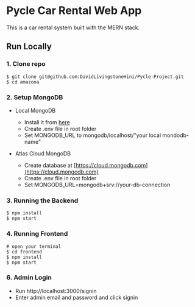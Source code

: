 # Pycle Car Rental Web App

This is a car rental system built with the MERN stack.

## Run Locally

### 1. Clone repo

```
$ git clone git@github.com:DavidLivingstoneHini/Pycle-Project.git
$ cd amazona
```

### 2. Setup MongoDB

- Local MongoDB
  - Install it from [here](https://www.mongodb.com/try/download/community)
  - Create .env file in root folder
  - Set MONGODB_URL to mongodb/localhost/"your local mondodb-name"
  
- Atlas Cloud MongoDB
  - Create database at [https://cloud.mongodb.com](https://cloud.mongodb.com)
  - Create .env file in root folder
  - Set MONGODB_URL=mongodb+srv://your-db-connection

### 3. Running the Backend

```
$ npm install
$ npm start
```

### 4. Running Frontend

```
# open your terminal
$ cd frontend
$ npm install
$ npm start
```

### 6. Admin Login

- Run http://localhost:3000/signin
- Enter admin email and password and click signin
